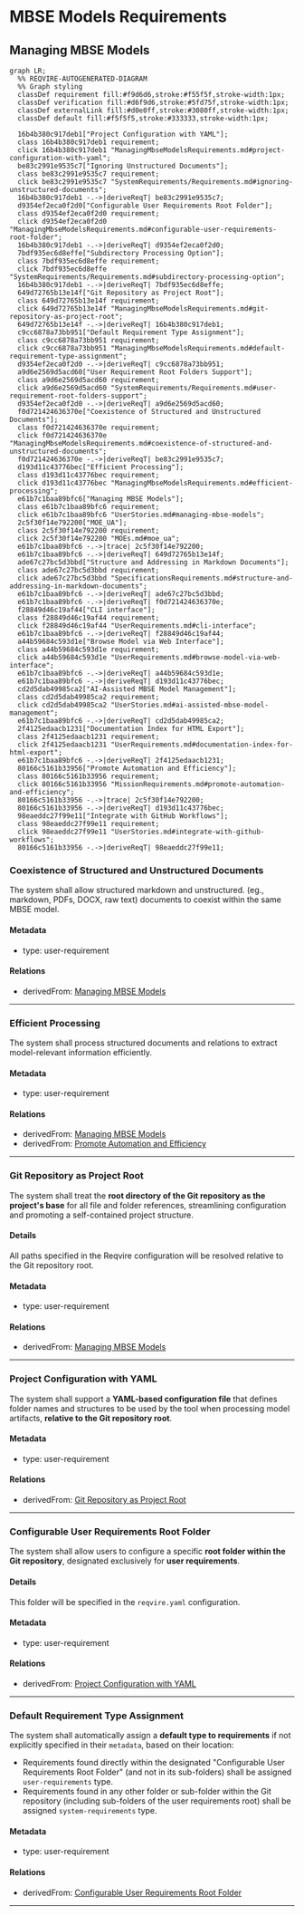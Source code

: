 # MBSE Models Requirements

## Managing MBSE Models
```mermaid
graph LR;
  %% REQVIRE-AUTOGENERATED-DIAGRAM
  %% Graph styling
  classDef requirement fill:#f9d6d6,stroke:#f55f5f,stroke-width:1px;
  classDef verification fill:#d6f9d6,stroke:#5fd75f,stroke-width:1px;
  classDef externalLink fill:#d0e0ff,stroke:#3080ff,stroke-width:1px;
  classDef default fill:#f5f5f5,stroke:#333333,stroke-width:1px;

  16b4b380c917deb1["Project Configuration with YAML"];
  class 16b4b380c917deb1 requirement;
  click 16b4b380c917deb1 "ManagingMbseModelsRequirements.md#project-configuration-with-yaml";
  be83c2991e9535c7["Ignoring Unstructured Documents"];
  class be83c2991e9535c7 requirement;
  click be83c2991e9535c7 "SystemRequirements/Requirements.md#ignoring-unstructured-documents";
  16b4b380c917deb1 -.->|deriveReqT| be83c2991e9535c7;
  d9354ef2eca0f2d0["Configurable User Requirements Root Folder"];
  class d9354ef2eca0f2d0 requirement;
  click d9354ef2eca0f2d0 "ManagingMbseModelsRequirements.md#configurable-user-requirements-root-folder";
  16b4b380c917deb1 -.->|deriveReqT| d9354ef2eca0f2d0;
  7bdf935ec6d8effe["Subdirectory Processing Option"];
  class 7bdf935ec6d8effe requirement;
  click 7bdf935ec6d8effe "SystemRequirements/Requirements.md#subdirectory-processing-option";
  16b4b380c917deb1 -.->|deriveReqT| 7bdf935ec6d8effe;
  649d72765b13e14f["Git Repository as Project Root"];
  class 649d72765b13e14f requirement;
  click 649d72765b13e14f "ManagingMbseModelsRequirements.md#git-repository-as-project-root";
  649d72765b13e14f -.->|deriveReqT| 16b4b380c917deb1;
  c9cc6878a73bb951["Default Requirement Type Assignment"];
  class c9cc6878a73bb951 requirement;
  click c9cc6878a73bb951 "ManagingMbseModelsRequirements.md#default-requirement-type-assignment";
  d9354ef2eca0f2d0 -.->|deriveReqT| c9cc6878a73bb951;
  a9d6e2569d5acd60["User Requirement Root Folders Support"];
  class a9d6e2569d5acd60 requirement;
  click a9d6e2569d5acd60 "SystemRequirements/Requirements.md#user-requirement-root-folders-support";
  d9354ef2eca0f2d0 -.->|deriveReqT| a9d6e2569d5acd60;
  f0d721424636370e["Coexistence of Structured and Unstructured Documents"];
  class f0d721424636370e requirement;
  click f0d721424636370e "ManagingMbseModelsRequirements.md#coexistence-of-structured-and-unstructured-documents";
  f0d721424636370e -.->|deriveReqT| be83c2991e9535c7;
  d193d11c43776bec["Efficient Processing"];
  class d193d11c43776bec requirement;
  click d193d11c43776bec "ManagingMbseModelsRequirements.md#efficient-processing";
  e61b7c1baa89bfc6["Managing MBSE Models"];
  class e61b7c1baa89bfc6 requirement;
  click e61b7c1baa89bfc6 "UserStories.md#managing-mbse-models";
  2c5f30f14e792200["MOE_UA"];
  class 2c5f30f14e792200 requirement;
  click 2c5f30f14e792200 "MOEs.md#moe_ua";
  e61b7c1baa89bfc6 -.->|trace| 2c5f30f14e792200;
  e61b7c1baa89bfc6 -.->|deriveReqT| 649d72765b13e14f;
  ade67c27bc5d3bbd["Structure and Addressing in Markdown Documents"];
  class ade67c27bc5d3bbd requirement;
  click ade67c27bc5d3bbd "SpecificationsRequirements.md#structure-and-addressing-in-markdown-documents";
  e61b7c1baa89bfc6 -.->|deriveReqT| ade67c27bc5d3bbd;
  e61b7c1baa89bfc6 -.->|deriveReqT| f0d721424636370e;
  f28849d46c19af44["CLI interface"];
  class f28849d46c19af44 requirement;
  click f28849d46c19af44 "UserRequirements.md#cli-interface";
  e61b7c1baa89bfc6 -.->|deriveReqT| f28849d46c19af44;
  a44b59684c593d1e["Browse Model via Web Interface"];
  class a44b59684c593d1e requirement;
  click a44b59684c593d1e "UserRequirements.md#browse-model-via-web-interface";
  e61b7c1baa89bfc6 -.->|deriveReqT| a44b59684c593d1e;
  e61b7c1baa89bfc6 -.->|deriveReqT| d193d11c43776bec;
  cd2d5dab49985ca2["AI-Assisted MBSE Model Management"];
  class cd2d5dab49985ca2 requirement;
  click cd2d5dab49985ca2 "UserStories.md#ai-assisted-mbse-model-management";
  e61b7c1baa89bfc6 -.->|deriveReqT| cd2d5dab49985ca2;
  2f4125edaacb1231["Documentation Index for HTML Export"];
  class 2f4125edaacb1231 requirement;
  click 2f4125edaacb1231 "UserRequirements.md#documentation-index-for-html-export";
  e61b7c1baa89bfc6 -.->|deriveReqT| 2f4125edaacb1231;
  80166c5161b33956["Promote Automation and Efficiency"];
  class 80166c5161b33956 requirement;
  click 80166c5161b33956 "MissionRequirements.md#promote-automation-and-efficiency";
  80166c5161b33956 -.->|trace| 2c5f30f14e792200;
  80166c5161b33956 -.->|deriveReqT| d193d11c43776bec;
  98eaeddc27f99e11["Integrate with GitHub Workflows"];
  class 98eaeddc27f99e11 requirement;
  click 98eaeddc27f99e11 "UserStories.md#integrate-with-github-workflows";
  80166c5161b33956 -.->|deriveReqT| 98eaeddc27f99e11;
```
### Coexistence of Structured and Unstructured Documents

The system shall allow structured markdown and unstructured. (eg., markdown, PDFs, DOCX, raw text) documents to coexist within the same MBSE model.

#### Metadata
  * type: user-requirement

#### Relations
  * derivedFrom: [Managing MBSE Models](UserStories.md#managing-mbse-models)
---

### Efficient Processing

The system shall process structured documents and relations to extract model-relevant information efficiently.

#### Metadata
  * type: user-requirement

#### Relations
  * derivedFrom: [Managing MBSE Models](UserStories.md#managing-mbse-models)
  * derivedFrom: [Promote Automation and Efficiency](MissionRequirements.md#promote-automation-and-efficiency)
---

### Git Repository as Project Root

The system shall treat the **root directory of the Git repository as the project's base** for all file and folder references, streamlining configuration and promoting a self-contained project structure.

#### Details
All paths specified in the Reqvire configuration will be resolved relative to the Git repository root.

#### Metadata
  * type: user-requirement

#### Relations
  * derivedFrom: [Managing MBSE Models](UserStories.md#managing-mbse-models)
---

### Project Configuration with YAML

The system shall support a **YAML-based configuration file** that defines folder names and structures to be used by the tool when processing model artifacts, **relative to the Git repository root**.

#### Metadata
  * type: user-requirement

#### Relations
  * derivedFrom: [Git Repository as Project Root](#git-repository-as-project-root)
---

### Configurable User Requirements Root Folder

The system shall allow users to configure a specific **root folder within the Git repository**, designated exclusively for **user requirements**.

#### Details
This folder will be specified in the `reqvire.yaml` configuration.

#### Metadata
  * type: user-requirement

#### Relations
  * derivedFrom: [Project Configuration with YAML](#project-configuration-with-yaml)
---

### Default Requirement Type Assignment

The system shall automatically assign a **default type to requirements** if not explicitly specified in their `metadata`, based on their location:
* Requirements found directly within the designated "Configurable User Requirements Root Folder" (and not in its sub-folders) shall be assigned `user-requirements` type.
* Requirements found in any other folder or sub-folder within the Git repository (including sub-folders of the user requirements root) shall be assigned `system-requirements` type.

#### Metadata
  * type: user-requirement

#### Relations
  * derivedFrom: [Configurable User Requirements Root Folder](#configurable-user-requirements-root-folder)
---